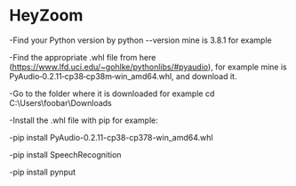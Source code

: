 # HeyZoom

-Find your Python version by python --version mine is 3.8.1 for example

-Find the appropriate .whl file from here (https://www.lfd.uci.edu/~gohlke/pythonlibs/#pyaudio), for example mine is PyAudio‑0.2.11‑cp38‑cp38m‑win_amd64.whl, and download it.

-Go to the folder where it is downloaded for example cd C:\Users\foobar\Downloads

-Install the .whl file with pip for example:

-pip install PyAudio-0.2.11-cp38-cp378-win_amd64.whl

-pip install SpeechRecognition

-pip install pynput
